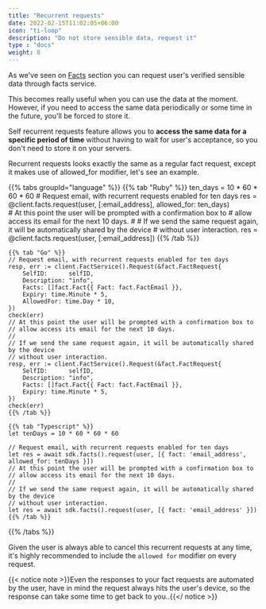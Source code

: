 ```yaml
---
title: "Recurrent requests"
date: 2022-02-15T11:02:05+06:00
icon: "ti-loop"
description: "Do not store sensible data, request it"
type : "docs"
weight: 8
---
```


As we've seen on [Facts](facts/) section you can request user's verified sensible data through facts service.

This becomes really useful when you can use the data at the moment. However, if you need to access the same data periodically or some time in the future, you'll be forced to store it.

Self recurrent requests feature allows you to **access the same data for a specific period of time** without having to wait for user's acceptance, so you don't need to store it on your servers.

Recurrent requests looks exactly the same as a regular fact request, except it makes use of allowed_for modifier, let's see an example.

{{% tabs groupId="language" %}}
    {{% tab "Ruby" %}}
    ten_days = 10 * 60 * 60 * 60
    # Request email, with recurrent requests enabled for ten days
    res = @client.facts.request(user, [:email_address], allowed_for: ten_days)    
    # At this point the user will be prompted with a confirmation box to 
    # allow access its email for the next 10 days.
    #
    # If we send the same request again, it will be automatically shared by the device
    # without user interaction.
    res = @client.facts.request(user, [:email_address])
    {{% /tab %}}

    {{% tab "Go" %}}
    // Request email, with recurrent requests enabled for ten days
    resp, err := client.FactService().Request(&fact.FactRequest{
        SelfID:      selfID,
        Description: "info",
        Facts: []fact.Fact{{ Fact: fact.FactEmail }},
        Expiry: time.Minute * 5,
        AllowedFor: time.Day * 10,
    })
    check(err)
    // At this point the user will be prompted with a confirmation box to 
    // allow access its email for the next 10 days.
    //
    // If we send the same request again, it will be automatically shared by the device
    // without user interaction.
    resp, err := client.FactService().Request(&fact.FactRequest{
        SelfID:      selfID,
        Description: "info",
        Facts: []fact.Fact{{ Fact: fact.FactEmail }},
        Expiry: time.Minute * 5,
    })
    check(err)
    {{% /tab %}}

    {{% tab "Typescript" %}}
    let tenDays = 10 * 60 * 60 * 60

    // Request email, with recurrent requests enabled for ten days
    let res = await sdk.facts().request(user, [{ fact: 'email_address', allowed_for: tenDays }])
    // At this point the user will be prompted with a confirmation box to 
    // allow access its email for the next 10 days.
    //
    // If we send the same request again, it will be automatically shared by the device
    // without user interaction.
    let res = await sdk.facts().request(user, [{ fact: 'email_address' }])
    {{% /tab %}}
{{% /tabs %}}

Given the user is always able to cancel this recurrent requests at any time, it's highly recommended to include the `allowed for` modifier on every request.

{{< notice note >}}Even the responses to your fact requests are automated by the user, have in mind the request always hits the user's device, so the response can take some time to get back to you..{{</ notice >}}

